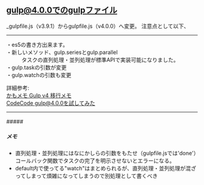 ## gulp@4.0.0でのgulpファイル


_gulpfile.js（v3.9.1）からgulpfile.js（v4.0.0）へ変更。
注意点として以下、

- - -
<dl>
  <dt>・es5の書き方出来ます。</dt>
  <dt>・新しいメソッド、gulp.seriesとgulp.parallel</dt>
  <dd>タスクの直列処理・並列処理が標準APIで実装可能になりました。</dd>
  <dt>・gulp.taskの引数が変更</dt>
  <dt>・gulp.watchの引数も変更</dt>
</dl>

詳細参考:  
[かもメモ Gulp v4 移行メモ](https://chaika.hatenablog.com/entry/2018/06/02/090000)  
[CodeCode gulp@4.0.0を試してみた](https://codecodeweb.com/blog/459)

- - -

#####　  
##### メモ

- 直列処理・並列処理にはなにかしらの引数をもたせ（gulpfile.jsでは'done'）コールバック関数でタスクの完了を明示させないとエラーになる。  
- default内で使ってる"watch"はまとめられるが、直列処理・並列処理が混ざってしまって煩雑になってしまうので別処理として書くべき
